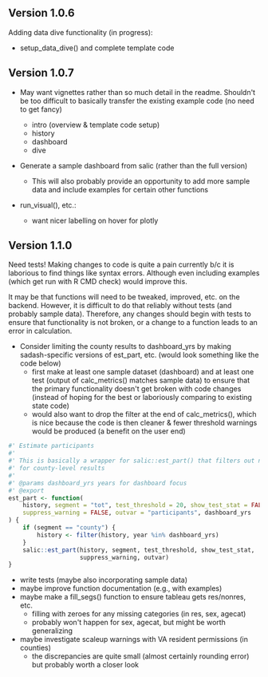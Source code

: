
## Version 1.0.6

Adding data dive functionality (in progress):

- setup_data_dive() and complete template code

## Version 1.0.7

- May want vignettes rather than so much detail in the readme. Shouldn't be too difficult to basically transfer the existing example code (no need to get fancy)
    + intro (overview & template code setup)
    + history
    + dashboard
    + dive

- Generate a sample dashboard from salic (rather than the full version)
    + This will also probably provide an opportunity to add more sample data and include examples for certain other functions
    
- run_visual(), etc.:
    + want nicer labelling on hover for plotly
    
## Version 1.1.0

Need tests! Making changes to code is quite a pain currently b/c it is laborious to find things like syntax errors. Although even including examples (which get run with R CMD check) would improve this.

It may be that functions will need to be tweaked, improved, etc. on the backend. However, it is difficult to do that reliably without tests (and probably sample data). Therefore, any changes should begin with tests to ensure that functionality is not broken, or a change to a function leads to an error in calculation.

- Consider limiting the county results to dashboard_yrs by making sadash-specific versions of est_part, etc. (would look something like the code below)
    + first make at least one sample dataset (dashboard) and at least one test (output of calc_metrics() matches sample data) to ensure that the primary functionality doesn't get broken with code changes (instead of hoping for the best or laboriously comparing to existing state code)
    + would also want to drop the filter at the end of calc_metrics(), which is nice because the code is then cleaner & fewer threshold warnings would be produced (a benefit on the user end)
    
``` r
#' Estimate participants
#' 
#' This is basically a wrapper for salic::est_part() that filters out non-dashboard_yrs
#' for county-level results
#' 
#' @params dashboard_yrs years for dashboard focus
#' @export
est_part <- function(
    history, segment = "tot", test_threshold = 20, show_test_stat = FALSE,
    suppress_warning = FALSE, outvar = "participants", dashboard_yrs
) {
    if (segment == "county") {
        history <- filter(history, year %in% dashboard_yrs)
    }
    salic::est_part(history, segment, test_threshold, show_test_stat, 
                    suppress_warning, outvar)
}
```

- write tests (maybe also incorporating sample data)
- maybe improve function documentation (e.g., with examples)
- maybe make a fill_segs() function to ensure tableau gets res/nonres, etc.
    + filling with zeroes for any missing categories (in res, sex, agecat)
    + probably won't happen for sex, agecat, but might be worth generalizing
- maybe investigate scaleup warnings with VA resident permissions (in counties)
    + the discrepancies are quite small (almost certainly rounding error) but probably worth a closer look
    